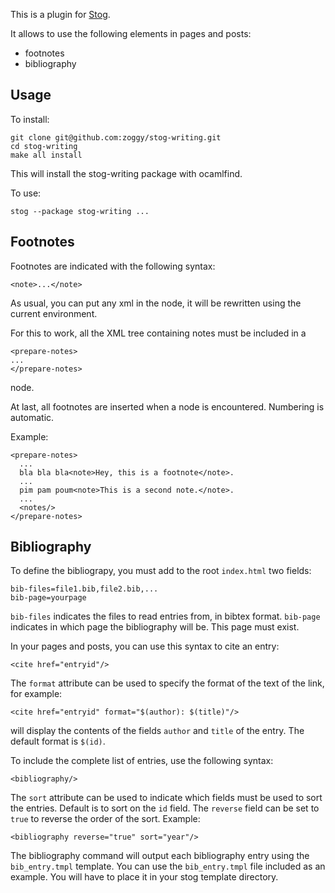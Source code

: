 This is a plugin for [Stog](http://zoggy.github.com/stog/).

It allows to use the following elements in pages and posts:
- footnotes
- bibliography

## Usage

To install:

    git clone git@github.com:zoggy/stog-writing.git
    cd stog-writing
    make all install

This will install the stog-writing package with ocamlfind.

To use:

    stog --package stog-writing ...

## Footnotes

Footnotes are indicated with the following syntax:

    <note>...</note>

As usual, you can put any xml in the <note> node, it will be
rewritten using the current environment.

For this to work, all the XML tree containing notes must be
included in a

    <prepare-notes>
    ...
    </prepare-notes>

node.

At last, all footnotes are inserted when a <notes/> node is encountered.
Numbering is automatic.

Example:

    <prepare-notes>
      ...
      bla bla bla<note>Hey, this is a footnote</note>.
      ...
      pim pam poum<note>This is a second note.</note>.
      ...
      <notes/>
    </prepare-notes>

## Bibliography

To define the bibliograpy, you must add to the root `index.html` two
fields:

    bib-files=file1.bib,file2.bib,...
    bib-page=yourpage

`bib-files` indicates the files to read entries from, in bibtex format.
`bib-page` indicates in which page the bibliography will be. This page
must exist.

In your pages and posts, you can use this syntax to cite an entry:

    <cite href="entryid"/>

The `format` attribute can be used to specify the format of the text of the link,
for example:

    <cite href="entryid" format="$(author): $(title)"/>

will display the contents of the fields `author` and `title` of the entry.
The default format is `$(id)`.

To include the complete list of entries, use the following syntax:

    <bibliography/>

The `sort` attribute can be used to indicate which fields must be used
to sort the entries. Default is to sort on the `id` field. The `reverse`
field can be set to `true` to reverse the order of the sort. Example:

    <bibliography reverse="true" sort="year"/>

The bibliography command will output each bibliography entry
using the `bib_entry.tmpl` template. You can use the `bib_entry.tmpl`
file included as an example. You will have to place it in your stog
template directory.
